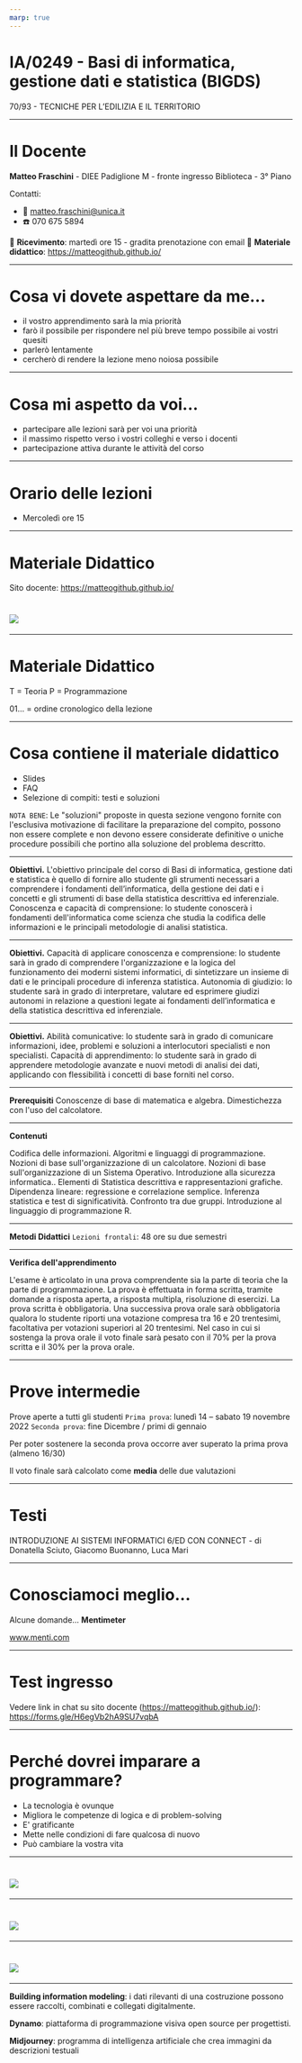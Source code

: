 ```yaml
---
marp: true
---
```


<!-- footer: M. Fraschini - Università degli Studi di Cagliari - AA 2022-2023 -->

<!-- paginate: true -->

<!-- size: 4:3 -->


# IA/0249 - Basi di informatica, gestione dati e statistica (BIGDS)

70/93 - TECNICHE PER L’EDILIZIA E IL TERRITORIO

---

# Il Docente

**Matteo Fraschini** - DIEE
Padiglione M - fronte ingresso Biblioteca - 3° Piano

Contatti:
- :email: matteo.fraschini@unica.it
- :phone: 070 675 5894

:speech_balloon: **Ricevimento**: martedì ore 15 - gradita prenotazione con email
:open_file_folder: **Materiale didattico**: https://matteogithub.github.io/

---

# Cosa vi dovete aspettare da me...

- il vostro apprendimento sarà la mia priorità
- farò il possibile per rispondere nel più breve tempo possibile ai vostri quesiti
- parlerò lentamente
- cercherò di rendere la lezione meno noiosa possibile

---

# Cosa mi aspetto da voi...

- partecipare alle lezioni sarà per voi una priorità
- il massimo rispetto verso i vostri colleghi e verso i docenti
- partecipazione attiva durante le attività del corso


---

# Orario delle lezioni

- Mercoledì ore 15


---

# Materiale Didattico

Sito docente: https://matteogithub.github.io/
# ![](/Users/matteo/Documents/GitHub/FDP/images/home.png)


---

# Materiale Didattico

T = Teoria
P = Programmazione

01... = ordine cronologico della lezione

---

# Cosa contiene il materiale didattico
- Slides
- FAQ
- Selezione di compiti: testi e soluzioni

`NOTA BENE`: Le "soluzioni" proposte in questa sezione vengono fornite con l'esclusiva motivazione di facilitare la preparazione del compito, possono non essere complete e non devono essere considerate definitive o uniche procedure possibili che portino alla soluzione del problema descritto.


---

**Obiettivi.**
L'obiettivo principale del corso di Basi di informatica, gestione dati e statistica è quello di fornire allo studente gli strumenti necessari a comprendere i fondamenti dell’informatica, della gestione dei dati e i concetti e gli strumenti di base della statistica descrittiva ed inferenziale. Conoscenza e capacità di comprensione: lo studente conoscerà i fondamenti dell'informatica come scienza che studia la codifica delle informazioni e le principali metodologie di analisi statistica. 

---

**Obiettivi.**
Capacità di applicare conoscenza e comprensione: lo studente sarà in grado di comprendere l'organizzazione e la logica del funzionamento dei moderni sistemi informatici, di sintetizzare un insieme di dati e le principali procedure di inferenza statistica. Autonomia di giudizio: lo studente sarà in grado di interpretare, valutare ed esprimere giudizi autonomi in relazione a questioni legate ai fondamenti dell’informatica e della statistica descrittiva ed inferenziale.

---

**Obiettivi.**
Abilità comunicative: lo studente sarà in grado di comunicare informazioni, idee, problemi e soluzioni a interlocutori specialisti e non specialisti. Capacità di apprendimento: lo studente sarà in grado di apprendere metodologie avanzate e nuovi metodi di analisi dei dati, applicando con flessibilità i concetti di base forniti nel corso.

---

**Prerequisiti**
Conoscenze di base di matematica e algebra. Dimestichezza con l'uso del calcolatore.

---

**Contenuti**

Codifica delle informazioni. Algoritmi e linguaggi di programmazione. Nozioni di base sull'organizzazione di un calcolatore. Nozioni di base sull'organizzazione di un Sistema Operativo. Introduzione alla sicurezza informatica.. Elementi di Statistica descrittiva e rappresentazioni grafiche. Dipendenza lineare: regressione e correlazione semplice. Inferenza statistica e test di significatività. Confronto tra due gruppi. Introduzione al linguaggio di programmazione R.


---

**Metodi Didattici**
`Lezioni frontali`: 48 ore su due semestri

---

**Verifica dell'apprendimento**

L'esame è articolato in una prova comprendente sia la parte di teoria che la parte di programmazione.
La prova è effettuata in forma scritta, tramite domande a risposta aperta, a risposta multipla, risoluzione di esercizi. La prova scritta è obbligatoria. Una successiva prova orale sarà obbligatoria qualora lo studente riporti una votazione compresa tra 16 e 20 trentesimi, facoltativa per votazioni superiori al 20 trentesimi. Nel caso in cui si sostenga la prova orale il voto finale sarà pesato con il 70% per la prova scritta e il 30% per la prova orale.

---

# Prove intermedie
Prove aperte a tutti gli studenti
`Prima prova`: lunedì 14 – sabato 19 novembre 2022
`Seconda prova`: fine Dicembre / primi di gennaio

Per poter sostenere la seconda prova occorre aver superato la prima prova (almeno 16/30)

Il voto finale sarà calcolato come **media** delle due valutazioni

---

# Testi

INTRODUZIONE AI SISTEMI INFORMATICI 6/ED CON CONNECT - di Donatella Sciuto, Giacomo Buonanno, Luca Mari


---


# Conosciamoci meglio...

Alcune domande... **Mentimeter**

www.menti.com

---

# Test ingresso

Vedere link in chat su sito docente (https://matteogithub.github.io/):
https://forms.gle/H6egVb2hA9SU7vqbA

---

# Perché dovrei imparare a programmare?

- La tecnologia è ovunque
- Migliora le competenze di logica e di problem-solving
- E' gratificante
- Mette nelle condizioni di fare qualcosa di nuovo
- Può cambiare la vostra vita

---

# ![](/Users/matteo/Documents/GitHub/FDP/images/wef.png)

---

# ![](/Users/matteo/Documents/GitHub/FDP/images/brands.png)

---

# ![](/Users/matteo/Documents/GitHub/FDP/images/toplang.png)

---

**Building information modeling**: i dati rilevanti di una costruzione possono essere raccolti, combinati e collegati digitalmente.


**Dynamo**: piattaforma di programmazione visiva open source per progettisti.

**Midjourney**: programma di intelligenza artificiale che crea immagini da descrizioni testuali

